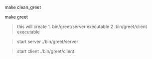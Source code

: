 make clean_greet

make greet 
> this will create
    1. bin/greet/server   executable
    2 .bin/greet/client  executable

> start server
./bin/greet/server

> start client
./bin/greet/client
